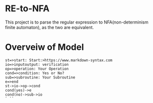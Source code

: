 # RE-to-NFA
This project is to parse the regular expression to NFA(non-determinism finite automaton), as the two are equivalent. 

# Overveiw of Model


```flow
st=>start: Start:>https://www.markdown-syntax.com
io=>inputoutput: verification
op=>operation: Your Operation
cond=>condition: Yes or No?
sub=>subroutine: Your Subroutine
e=>end
st->io->op->cond
cond(yes)->e
cond(no)->sub->io
` ``
